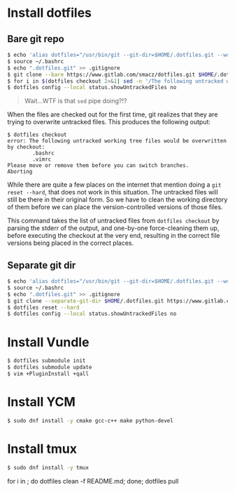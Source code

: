 # Install dotfiles

## Bare git repo

```bash
$ echo 'alias dotfiles="/usr/bin/git --git-dir=$HOME/.dotfiles.git --work-tree=$HOME"' >> $HOME/.bashrc
$ source ~/.bashrc
$ echo ".dotfiles.git" >> .gitignore
$ git clone --bare https://www.gitlab.com/smacz/dotfiles.git $HOME/.dotfiles.git
$ for i in $(dotfiles checkout 2>&1| sed -n '/The following untracked working tree files/,/Please move or remove them/p' | sed '1d;$d'| sed -e 's/^[ \t]*//'); do dotfiles clean -f ${i}; done; dotfiles checkout
$ dotfiles config --local status.showUntrackedFiles no
```

> Wait...WTF is that `sed` pipe doing?!?

When the files are checked out for the first time, git realizes that they are trying to overwrite untracked files. This produces the following output:

```
$ dotfiles checkout
error: The following untracked working tree files would be overwritten by checkout:
        .bashrc
        .vimrc
Please move or remove them before you can switch branches.
Aborting
```

While there are quite a few places on the internet that mention doing a `git reset --hard`, that does not work in this situation. The untracked files will still be there in their original form. So we have to clean the working directory of them before we can place the version-controlled versions of those files.

This command takes the list of untracked files from `dotfiles checkout` by parsing the stderr of the output, and one-by-one force-cleaning them up, before executing the checkout at the very end, resulting in the correct file versions being placed in the correct places.

## Separate git dir

```bash
$ echo 'alias dotfiles="/usr/bin/git --git-dir=$HOME/.dotfiles.git --work-tree=$HOME"' >> $HOME/.bashrc
$ source ~/.bashrc
$ echo ".dotfiles.git" >> .gitignore
$ git clone --separate-git-dir $HOME/.dotfiles.git https://www.gitlab.com/smacz/dotfiles.git
$ dotfiles reset --hard
$ dotfiles config --local status.showUntrackedFiles no
```

# Install Vundle

```bash
$ dotfiles submodule init
$ dotfiles submodule update
$ vim +PluginInstall +qall
```

# Install YCM

```bash
$ sudo dnf install -y cmake gcc-c++ make python-devel
```

# Install tmux

```bash
$ sudo dnf install -y tmux
```
for i in ; do dotfiles clean -f README.md; done; dotfiles pull
